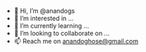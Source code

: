 - 👋 Hi, I’m @anandogs
- 👀 I’m interested in ...
- 🌱 I’m currently learning ...
- 💞️ I’m looking to collaborate on ...
- 📫 Reach me on anandoghose@gmail.com

<!---
anandogs/anandogs is a ✨ special ✨ repository because its `README.md` (this file) appears on your GitHub profile.
You can click the Preview link to take a look at your changes.
--->

